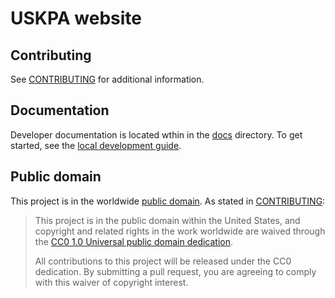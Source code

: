 # USKPA website

## Contributing

See [CONTRIBUTING](CONTRIBUTING.md) for additional information.

## Documentation

Developer documentation is located wthin in the [docs](docs/) directory.
To get started, see the [local development guide](docs/local-development.md).

## Public domain

This project is in the worldwide [public domain](LICENSE.md). As stated in [CONTRIBUTING](CONTRIBUTING.md):

> This project is in the public domain within the United States, and copyright and related rights in the work worldwide are waived through the [CC0 1.0 Universal public domain dedication](https://creativecommons.org/publicdomain/zero/1.0/).
>
> All contributions to this project will be released under the CC0 dedication. By submitting a pull request, you are agreeing to comply with this waiver of copyright interest.
